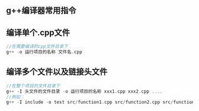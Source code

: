 ## g++编译器常用指令
## 编译单个.cpp文件
```cpp
//在需要编译的cpp文件目录下
g++ -o 运行项目的名称 文件名.cpp
```
## 编译多个文件以及链接头文件
```cpp
//在整个项目的文件目录下
g++ -I 头文件的文件目录 -o 运行项目的名称 xxx1.cpp xxx2.cpp ....
//例如：
g++ -I include -o test src/function1.cpp src/function2.cpp src/function3.cpp

```
